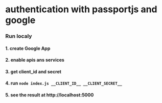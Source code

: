 # authentication with passportjs and google

### Run localy
#### 1. create Google App
#### 2. enable apis ans services
#### 3. get client_id and secret
#### 4. run ```node index.js __CLIENT_ID__ __CLIENT_SECRET__```
#### 5. see the result at http://localhost:5000